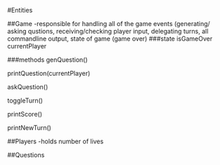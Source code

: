 #Entities

##Game
-responsible for handling all of the game events (generating/ asking qustions, receiving/checking player input, delegating turns, all commandline output, state of game (game over)
  ###state
  isGameOver
  currentPlayer

  ###methods
  genQuestion()

  printQuestion(currentPlayer)

  askQuestion()

  toggleTurn()

  printScore()

  printNewTurn()  





  

##Players
-holds number of lives

##Questions